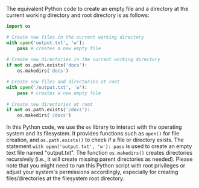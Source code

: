 The equivalent Python code to create an empty file and a directory at the current working directory and root directory is as follows:

```python
import os

# Create new files in the current working directory
with open('output.txt', 'w'): 
    pass # creates a new empty file
    
# Create new directories in the current working directory
if not os.path.exists('docs'):
    os.makedirs('docs')

# Create new files and directories at root
with open('/output.txt', 'w'): 
    pass # creates a new empty file
    
# Create new directories at root
if not os.path.exists('/docs'):
    os.makedirs('/docs')
```
In this Python code, we use the `os` library to interact with the operating system and its filesystem. It provides functions such as `open()` for file creation, and `os.path.exists()` to check if a file or directory exists. The statement `with open('output.txt', 'w'): pass` is used to create an empty text file named "output.txt".
The function `os.makedirs()` creates directories recursively (i.e., it will create missing parent directories as needed). 
Please note that you might need to run this Python script with root privileges or adjust your system's permissions accordingly, especially for creating files/directories at the filesystem root directory.

